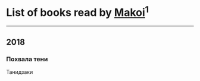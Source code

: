 # List of books read by [Makoi](http://vk.com/id166726857)<sup>1</sup>
---

## 2018

### Похвала тени
Танидзаки



